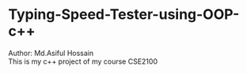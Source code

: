 # Typing-Speed-Tester-using-OOP-c++
Author: Md.Asiful Hossain <br>
This is my c++ project of my course CSE2100
